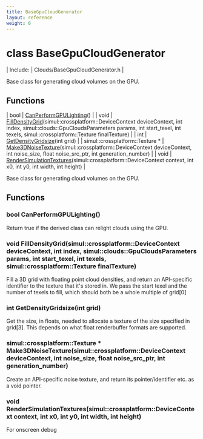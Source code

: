 ```yaml
---
title: BaseGpuCloudGenerator
layout: reference
weight: 0
---
```

class BaseGpuCloudGenerator
===

| Include: | Clouds/BaseGpuCloudGenerator.h |

Base class for generating cloud volumes on the GPU.
  


Functions
---

| bool | [CanPerformGPULighting](#CanPerformGPULighting)() |
| void | [FillDensityGrid](#FillDensityGrid)(simul::crossplatform::DeviceContext deviceContext, int index, simul::clouds::GpuCloudsParameters params, int start_texel, int texels, simul::crossplatform::Texture finalTexture) |
| int | [GetDensityGridsize](#GetDensityGridsize)(int grid) |
| simul::crossplatform::Texture * | [Make3DNoiseTexture](#Make3DNoiseTexture)(simul::crossplatform::DeviceContext deviceContext, int noise_size, float noise_src_ptr, int generation_number) |
| void | [RenderSimulationTextures](#RenderSimulationTextures)(simul::crossplatform::DeviceContext context, int x0, int y0, int width, int height) |

Base class for generating cloud volumes on the GPU.
  


Functions
---
<a name="CanPerformGPULighting"></a>
### bool CanPerformGPULighting()
Return true if the derived class can relight clouds using the GPU.
<a name="FillDensityGrid"></a>
### void FillDensityGrid(simul::crossplatform::DeviceContext deviceContext, int index, simul::clouds::GpuCloudsParameters params, int start_texel, int texels, simul::crossplatform::Texture finalTexture)
Fill a 3D grid with floating point cloud densities, and return an API-specific
identifier to the texture that it's stored in.
We pass the start texel and the number of texels to fill, which should both be a whole multiple of grid[0]
<a name="GetDensityGridsize"></a>
### int GetDensityGridsize(int grid)
Get the size, in floats, needed to allocate a texture of the size specified in grid[3].
This depends on what float renderbuffer formats are supported.
<a name="Make3DNoiseTexture"></a>
### simul::crossplatform::Texture * Make3DNoiseTexture(simul::crossplatform::DeviceContext deviceContext, int noise_size, float noise_src_ptr, int generation_number)
Create an API-specific noise texture, and return its pointer/identifier etc. as a void pointer.
<a name="RenderSimulationTextures"></a>
### void RenderSimulationTextures(simul::crossplatform::DeviceContext context, int x0, int y0, int width, int height)
For onscreen debug
